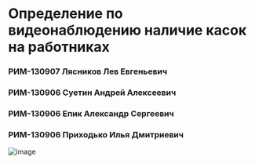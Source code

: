 # Определение по видеонаблюдению наличие касок на работниках
### РИМ-130907 Лясников Лев Евгеньевич
### РИМ-130906 Суетин Андрей Алексеевич
### РИМ-130906 Епик Александр Сергеевич
### РИМ-130906 Приходько Илья Дмитриевич

![image](https://github.com/Capybara77/Data_Engineering2/assets/31625549/e995d9a5-41ed-4074-9737-2486dfafe620)
